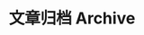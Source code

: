 ---
title: "文章归档 Archive"
layout: archive
type: archive
description: Archive of historical posts.
---